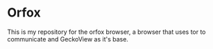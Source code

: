 Orfox
=====

This is my repository for the orfox browser, a browser that uses tor to communicate and GeckoView as it's base.
